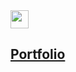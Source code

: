 <img src="https://github.com/sciencepal/sciencepal/blob/master/assets/Hi.gif" width="29px">

## <a href="willy-havertz.github.io">Portfolio</a>
